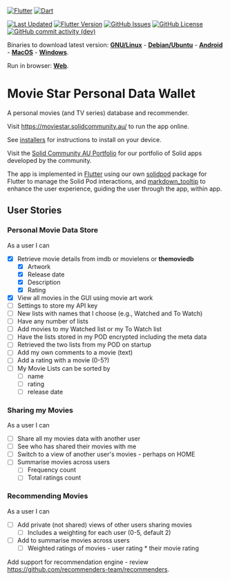 [![Flutter](https://img.shields.io/badge/Flutter-%2302569B.svg?style=for-the-badge&logo=Flutter&logoColor=white)](https://flutter.dev)
[![Dart](https://img.shields.io/badge/dart-%230175C2.svg?style=for-the-badge&logo=dart&logoColor=white)](https://dart.dev)

[![Last Updated](https://img.shields.io/github/last-commit/anusii/moviestar?label=last%20updated)](https://github.com/anusii/moviestar/commits/dev/)
[![Flutter Version](https://img.shields.io/badge/dynamic/yaml?url=https://raw.githubusercontent.com/anusii/moviestar/master/pubspec.yaml&query=$.version&label=version)](https://github.com/anusii/moviestar/blob/dev/CHANGELOG.md)
[![GitHub Issues](https://img.shields.io/github/issues/anusii/moviestar)](https://github.com/anusii/moviestar/issues)
[![GitHub License](https://img.shields.io/github/license/anusii/moviestar)](https://raw.github.com/anusii/moviestar/blob/dev/LICENSE)
[![GitHub commit activity (dev)](https://img.shields.io/github/commit-activity/w/anusii/moviestar/dev)](https://github.com/anusii/moviestar/commits/dev/)

Binaries to download latest version:
[**GNU/Linux**](https://solidcommunity.au/installers/moviestar-dev-linux.zip) -
[**Debian/Ubuntu**](https://solidcommunity.au/installers/moviestar_amd64.deb) -
[**Android**](https://solidcommunity.au/installers/moviestar.apk) -
[**MacOS**](https://solidcommunity.au/installers/moviestar-dev-macos.zip) -
[**Windows**](https://solidcommunity.au/installers/moviestar-dev-windows-inno.exe).

Run in browser: [**Web**](https://moviestar.solidcommunity.au).

# Movie Star Personal Data Wallet

A personal movies (and TV series) database and recommender.


Visit https://moviestar.solidcommunity.au/ to run the app online.

See [installers](installers/README.md) for instructions to install on
your device.

Visit the [Solid Community AU Portfolio](https://solidcommunity.au)
for our portfolio of Solid apps developed by the community.

The app is implemented in [Flutter](https://flutter.dev) using our own
[solidpod](https://pub.dev/packages/solidpod) package for Flutter to
manage the Solid Pod interactions, and
[markdown_tooltip](https://pub.dev/packages/markdown_tooltip) to
enhance the user experience, guiding the user through the app, within
app.

## User Stories

### Personal Movie Data Store

As a user I can

- [X] Retrieve movie details from imdb or movielens or **themoviedb**
  - [X] Artwork
  - [X] Release date
  - [X] Description
  - [X] Rating
- [X] View all movies in the GUI using movie art work
- [ ] Settings to store my API key
- [ ] New lists with names that I choose (e.g., Watched and To Watch)
- [ ] Have any number of lists
- [ ] Add movies to my Watched list or my To Watch list
- [ ] Have the lists stored in my POD encrypted including the meta data
- [ ] Retrieved the two lists from my POD on startup
- [ ] Add my own comments to a movie (text)
- [ ] Add a rating with a movie (0-5?)
- [ ] My Movie Lists can be sorted by
  - [ ] name
  - [ ] rating
  - [ ] release date

### Sharing my Movies

As a user I can

- [ ] Share all my movies data with another user
- [ ] See who has shared their movies with me
- [ ] Switch to a view of another user's movies - perhaps on HOME
- [ ] Summarise movies across users
  - [ ] Frequency count
  - [ ] Total ratings count

### Recommending Movies

As a user I can

- [ ] Add private (not shared) views of other users sharing movies
  - [ ] Includes a weighting for each user (0-5, default 2)
- [ ] Add to summarise movies across users
   - [ ] Weighted ratings of movies - user rating * their movie rating

Add support for recommendation engine - review
https://github.com/recommenders-team/recommenders.
